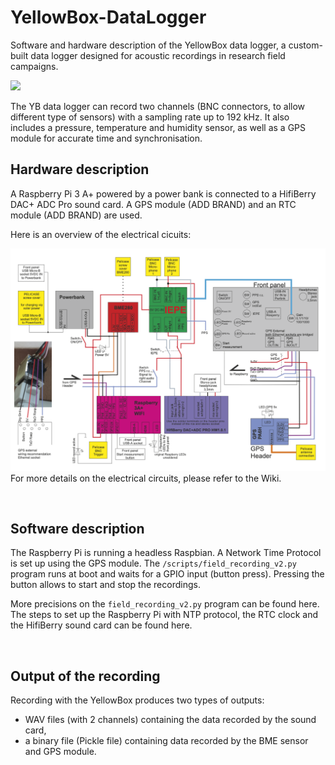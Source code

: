 # YellowBox-DataLogger

Software and hardware description of the YellowBox data logger, a custom-built data logger designed for acoustic recordings in research field campaigns.

![](https://github.com/theomouyen/YellowBox-DataLogger/blob/main/figures/YB_pic_1.png?raw=true)

The YB data logger can record two channels (BNC connectors, to allow different type of sensors) with a sampling rate up to 192 kHz. It also includes a pressure, temperature and humidity sensor, as well as a GPS module for accurate time and synchronisation.

## Hardware description

A Raspberry Pi 3 A+ powered by a power bank is connected to a HifiBerry DAC+ ADC Pro sound card. A GPS module (ADD BRAND) and an RTC module (ADD BRAND) are used. 

Here is an overview of the electrical cicuits:

![](https://github.com/theomouyen/YellowBox-DataLogger/blob/main/figures/OverviewEnglish.png?raw=true)
For more details on the electrical circuits, please refer to the Wiki.


<br />

## Software description

The Raspberry Pi is running a headless Raspbian. A Network Time Protocol is set up using the GPS module. The `/scripts/field_recording_v2.py` program runs at boot and waits for a GPIO input (button press). Pressing the button allows to start and stop the recordings.

More precisions on the `field_recording_v2.py` program can be found here. The steps to set up the Raspberry Pi with NTP protocol, the RTC clock and the HifiBerry sound card can be found here.


<br />

## Output of the recording

Recording with the YellowBox produces two types of outputs:

- WAV files (with 2 channels) containing the data recorded by the sound card,
- a binary file (Pickle file) containing data recorded by the BME sensor and GPS module.







